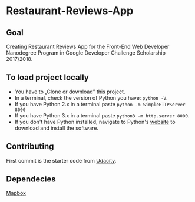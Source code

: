 # Restaurant-Reviews-App

## Goal
Creating Restaurant Reviews App for the Front-End Web Developer Nanodegree Program in Google Developer Challenge Scholarship 2017/2018.

## To load project locally
* You have to „Clone or download” this project.
* In a terminal, check the version of Python you have: `python -V`.
* If you have Python 2.x in a terminal paste `python -m SimpleHTTPServer 8000`
* If you have Python 3.x in a terminal paste `python3 -m http.server 8000`.
* If you don't have Python installed, navigate to Python's [website](https://www.python.org/) to download and install the software.

## Contributing
First commit is the starter code from [Udacity](https://github.com/udacity/mws-restaurant-stage-1).

## Dependecies
[Mapbox](https://www.mapbox.com)
